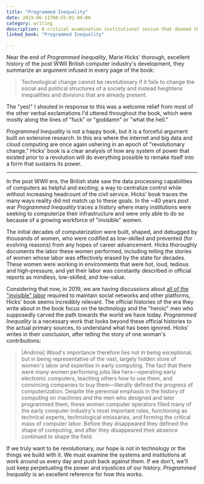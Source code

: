 ```yaml
---
title: "Programmed Inequality"
date: 2019-06-11T08:55:01-04:00
category: writing
description: A critical examination institutional sexism that doomed the British computing industry.
linked_book: "Programmed Inequality"

---
```


Near the end of _Programmed Inequality_, Marie Hicks' thorough, excellent history of the post WWII British computer industry's development, they summarize an argument infused in every page of the book:

> Technological change cannot be revolutionary if it fails to change the social and political structures of a society and instead heightens inequalities and divisions that are already present.

The "yes!" I shouted in response to this was a welcome relief from most of the other verbal exclamations I'd uttered throughout the book, which were mostly along the lines of "fuck" or "goddamn" or "what the hell."

_Programmed Inequality_ is not a happy book, but it is a forceful argument built on extensive research. In this era where the internet and big data and cloud computing are once again ushering in an epoch of "revolutionary change," Hicks' book is a clear analysis of how any system of power that existed prior to a revolution will do everything possible to remake itself into a form that sustains its power.

---

In the post WWII era, the British state saw the data processing capabilities of computers as helpful and exciting; a way to centralize control while without increasing headcount of the civil service. Hicks' book traces the many ways reality did not match up to these goals. In the ~40 years post war _Programmed Inequality_ traces a history where many institutions were seeking to computerize their infrastructure and were only able to do so because of a growing workforce of "invisible" women.

The initial decades of computerization were built, shaped, and debugged by thousands of women, who were codified as low-skilled and prevented (for evolving reasons) from any hopes of career advancement. Hicks thoroughly documents the labor these women performed, including telling the stories of women whose labor was effectively erased by the state for decades. These women were working in environments that were hot, loud, tedious and high-pressure, and yet their labor was constantly described in official reports as mindless, low-skilled, and low-value.

Considering that now, in 2019, we are having discussions about [all of the "invisible" labor](https://www.theverge.com/2019/2/25/18229714/cognizant-facebook-content-moderator-interviews-trauma-working-conditions-arizona) required to maintain social networks and other platforms, Hicks' book seems incredibly relevant. The official histories of the era they write about in the book focus on the technology and the "heroic" men who supposedly carved the path towards the world we have today. _Programmed Inequality_ is a necessary work that looks beyond these official histories to the actual primary sources, to understand what has been ignored. Hicks' writes in their conclusion, after telling the story of one woman's contributions:

> [Andrina] Wood's importance therefore lies not in being exceptional, but in being representative of the vast, largely hidden store of women's labor and expertise in early computing. The fact that there were many women performing jobs like hers—operating early electronic computers, teaching others how to use them, and convincing companies to buy them—literally defined the progress of computerization. Despite the perennial emphasis in the history of computing on machines and the men who designed and later programmed them, these women computer operators filled many of the early computer industry's most important roles, functioning as technical experts, technological emissaries, and forming the critical mass of computer labor. Before they disappeared they defined the shape of computing, and after they disappeared their absence continued to shape the field.

If we truly want to be revolutionary, our hope is not in technology or the things we build with it. We must examine the systems and institutions at work around us every day and push back against them. If we don't, we'll just keep perpetuating the power and injustices of our history. _Programmed Inequality_ is an excellent reference for how this works.
